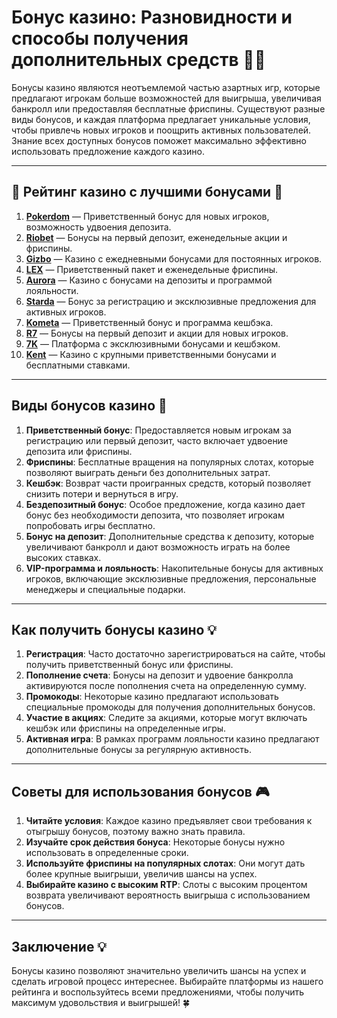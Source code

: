 # Бонус казино: Разновидности и способы получения дополнительных средств 🎁💸

Бонусы казино являются неотъемлемой частью азартных игр, которые предлагают игрокам больше возможностей для выигрыша, увеличивая банкролл или предоставляя бесплатные фриспины. Существуют разные виды бонусов, и каждая платформа предлагает уникальные условия, чтобы привлечь новых игроков и поощрить активных пользователей. Знание всех доступных бонусов поможет максимально эффективно использовать предложение каждого казино.

---

## 🎲 Рейтинг казино с лучшими бонусами 🎲

1. **[Pokerdom](https://brandplay.link/4k77v2yx)** — Приветственный бонус для новых игроков, возможность удвоения депозита.
2. **[Riobet](https://brandplay.link/7xBLTPyj)** — Бонусы на первый депозит, еженедельные акции и фриспины.
3. **[Gizbo](https://brandplay.link/bprXw4YV)** — Казино с ежедневными бонусами для постоянных игроков.
4. **[LEX](https://brandplay.link/zW4hdDFV)** — Приветственный пакет и еженедельные фриспины.
5. **[Aurora](https://10trafic-stat2.com/click/668546556bcc6313411604bd/6766/13032/subaccount)** — Казино с бонусами на депозиты и программой лояльности.
6. **[Starda](https://brandplay.link/fB7xwRFL)** — Бонус за регистрацию и эксклюзивные предложения для активных игроков.
7. **[Kometa](https://brandplay.link/8ZymQJV8)** — Приветственный бонус и программа кешбэка.
8. **[R7](https://brandplay.link/bMd3Yjsw)** — Бонусы на первый депозит и акции для новых игроков.
9. **[7K](https://brandplay.link/BvQyFShp)** — Платформа с эксклюзивными бонусами и кешбэком.
10. **[Kent](https://brandplay.link/Fv2WP3js)** — Казино с крупными приветственными бонусами и бесплатными ставками.

---

## Виды бонусов казино 🎁

1. **Приветственный бонус**: Предоставляется новым игрокам за регистрацию или первый депозит, часто включает удвоение депозита или фриспины.
2. **Фриспины**: Бесплатные вращения на популярных слотах, которые позволяют выиграть деньги без дополнительных затрат.
3. **Кешбэк**: Возврат части проигранных средств, который позволяет снизить потери и вернуться в игру.
4. **Бездепозитный бонус**: Особое предложение, когда казино дает бонус без необходимости депозита, что позволяет игрокам попробовать игры бесплатно.
5. **Бонус на депозит**: Дополнительные средства к депозиту, которые увеличивают банкролл и дают возможность играть на более высоких ставках.
6. **VIP-программа и лояльность**: Накопительные бонусы для активных игроков, включающие эксклюзивные предложения, персональные менеджеры и специальные подарки.

---

## Как получить бонусы казино 💡

1. **Регистрация**: Часто достаточно зарегистрироваться на сайте, чтобы получить приветственный бонус или фриспины.
2. **Пополнение счета**: Бонусы на депозит и удвоение банкролла активируются после пополнения счета на определенную сумму.
3. **Промокоды**: Некоторые казино предлагают использовать специальные промокоды для получения дополнительных бонусов.
4. **Участие в акциях**: Следите за акциями, которые могут включать кешбэк или фриспины на определенные игры.
5. **Активная игра**: В рамках программ лояльности казино предлагают дополнительные бонусы за регулярную активность.

---

## Советы для использования бонусов 🎮

1. **Читайте условия**: Каждое казино предъявляет свои требования к отыгрышу бонусов, поэтому важно знать правила.
2. **Изучайте срок действия бонуса**: Некоторые бонусы нужно использовать в определенные сроки.
3. **Используйте фриспины на популярных слотах**: Они могут дать более крупные выигрыши, увеличив шансы на успех.
4. **Выбирайте казино с высоким RTP**: Слоты с высоким процентом возврата увеличивают вероятность выигрыша с использованием бонусов.

---

## Заключение 💡

Бонусы казино позволяют значительно увеличить шансы на успех и сделать игровой процесс интереснее. Выбирайте платформы из нашего рейтинга и воспользуйтесь всеми предложениями, чтобы получить максимум удовольствия и выигрышей! 🍀
